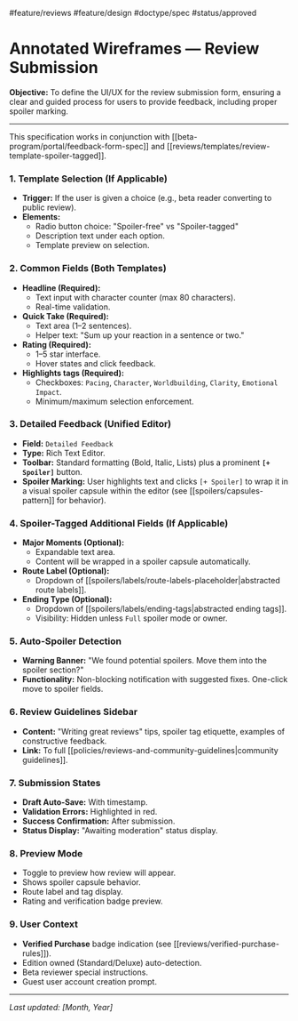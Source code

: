 #feature/reviews #feature/design #doctype/spec #status/approved

# Annotated Wireframes — Review Submission

**Objective:** To define the UI/UX for the review submission form, ensuring a clear and guided process for users to provide feedback, including proper spoiler marking.

---

This specification works in conjunction with [[beta-program/portal/feedback-form-spec]] and [[reviews/templates/review-template-spoiler-tagged]].

### 1. Template Selection (If Applicable)

*   **Trigger:** If the user is given a choice (e.g., beta reader converting to public review).
*   **Elements:**
    *   Radio button choice: "Spoiler-free" vs "Spoiler-tagged"
    *   Description text under each option.
    *   Template preview on selection.

### 2. Common Fields (Both Templates)

*   **Headline (Required):**
    *   Text input with character counter (max 80 characters).
    *   Real-time validation.
*   **Quick Take (Required):**
    *   Text area (1–2 sentences).
    *   Helper text: "Sum up your reaction in a sentence or two."
*   **Rating (Required):**
    *   1–5 star interface.
    *   Hover states and click feedback.
*   **Highlights tags (Required):**
    *   Checkboxes: `Pacing`, `Character`, `Worldbuilding`, `Clarity`, `Emotional Impact`.
    *   Minimum/maximum selection enforcement.

### 3. Detailed Feedback (Unified Editor)

*   **Field:** `Detailed Feedback`
*   **Type:** Rich Text Editor.
*   **Toolbar:** Standard formatting (Bold, Italic, Lists) plus a prominent **`[+ Spoiler]`** button.
*   **Spoiler Marking:** User highlights text and clicks `[+ Spoiler]` to wrap it in a visual spoiler capsule within the editor (see [[spoilers/capsules-pattern]] for behavior).

### 4. Spoiler-Tagged Additional Fields (If Applicable)

*   **Major Moments (Optional):**
    *   Expandable text area.
    *   Content will be wrapped in a spoiler capsule automatically.
*   **Route Label (Optional):**
    *   Dropdown of [[spoilers/labels/route-labels-placeholder|abstracted route labels]].
*   **Ending Type (Optional):**
    *   Dropdown of [[spoilers/labels/ending-tags|abstracted ending tags]].
    *   Visibility: Hidden unless `Full` spoiler mode or owner.

### 5. Auto-Spoiler Detection

*   **Warning Banner:** "We found potential spoilers. Move them into the spoiler section?"
*   **Functionality:** Non-blocking notification with suggested fixes. One-click move to spoiler fields.

### 6. Review Guidelines Sidebar

*   **Content:** "Writing great reviews" tips, spoiler tag etiquette, examples of constructive feedback.
*   **Link:** To full [[policies/reviews-and-community-guidelines|community guidelines]].

### 7. Submission States

*   **Draft Auto-Save:** With timestamp.
*   **Validation Errors:** Highlighted in red.
*   **Success Confirmation:** After submission.
*   **Status Display:** "Awaiting moderation" status display.

### 8. Preview Mode

*   Toggle to preview how review will appear.
*   Shows spoiler capsule behavior.
*   Route label and tag display.
*   Rating and verification badge preview.

### 9. User Context

*   **Verified Purchase** badge indication (see [[reviews/verified-purchase-rules]]).
*   Edition owned (Standard/Deluxe) auto-detection.
*   Beta reviewer special instructions.
*   Guest user account creation prompt.

---

*Last updated: [Month, Year]*
